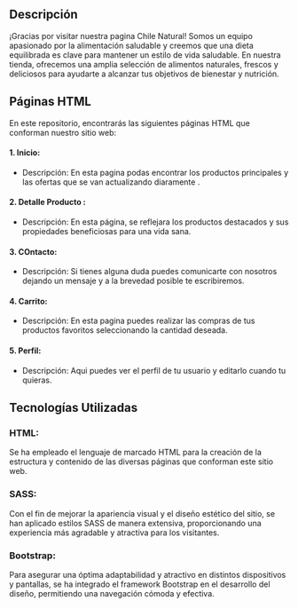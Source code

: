 ## Descripción

¡Gracias por visitar nuestra pagina Chile Natural! Somos un equipo apasionado por la alimentación saludable y creemos que una dieta equilibrada es clave para mantener un estilo de vida saludable. En nuestra tienda, ofrecemos una amplia selección de alimentos naturales, frescos y deliciosos para ayudarte a alcanzar tus objetivos de bienestar y nutrición.

## Páginas HTML

En este repositorio, encontrarás las siguientes páginas HTML que conforman nuestro sitio web:

#### 1. Inicio:

- Descripción: En esta pagina podas encontrar los productos principales y las ofertas que se van actualizando diaramente .

#### 2. Detalle Producto :

- Descripción: En esta página, se reflejara los productos destacados y sus propiedades beneficiosas para una vida sana.

#### 3. COntacto:

- Descripción: Si tienes alguna duda puedes comunicarte con nosotros dejando un mensaje y a la brevedad posible te escribiremos.

#### 4. Carrito:

- Descripción: En esta pagina puedes realizar las compras de tus productos favoritos seleccionando la cantidad deseada.

#### 5. Perfil:

- Descripción: Aqui puedes ver el perfil de tu usuario y editarlo cuando tu quieras.

## Tecnologías Utilizadas

### HTML:

Se ha empleado el lenguaje de marcado HTML para la creación de la estructura y contenido de las diversas páginas que conforman este sitio web.

### SASS:

Con el fin de mejorar la apariencia visual y el diseño estético del sitio, se han aplicado estilos SASS de manera extensiva, proporcionando una experiencia más agradable y atractiva para los visitantes.

### Bootstrap:

Para asegurar una óptima adaptabilidad y atractivo en distintos dispositivos y pantallas, se ha integrado el framework Bootstrap en el desarrollo del diseño, permitiendo una navegación cómoda y efectiva.
